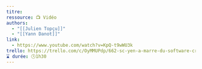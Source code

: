 ```yaml
---
titre: 
ressource: 📺 Vidéo
authors:
  - "[[Julien Topçu]]"
  - "[[Yann Danot]]"
link:
  - https://www.youtube.com/watch?v=KpQ-t9wWU3k
trello: https://trello.com/c/OyMMUPdp/662-sc-yen-a-marre-du-software-craftsmanship-julien-top%C3%A7u-et-yann-danot
⌛ durée: 🕓1h30
---
```

